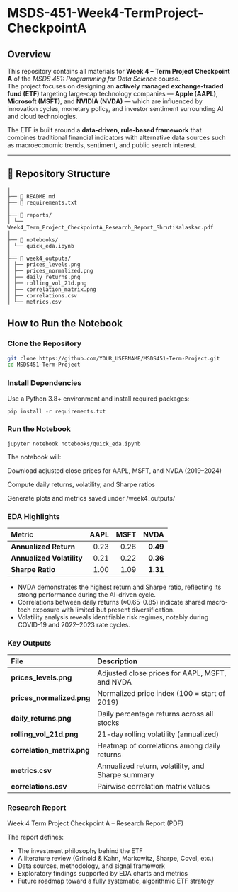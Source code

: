# MSDS-451-Week4-TermProject-CheckpointA

##  Overview
This repository contains all materials for **Week 4 – Term Project Checkpoint A** of the *MSDS 451: Programming for Data Science* course.  
The project focuses on designing an **actively managed exchange-traded fund (ETF)** targeting large-cap technology companies — **Apple (AAPL)**, **Microsoft (MSFT)**, and **NVIDIA (NVDA)** — which are influenced by innovation cycles, monetary policy, and investor sentiment surrounding AI and cloud technologies.

The ETF is built around a **data-driven, rule-based framework** that combines traditional financial indicators with alternative data sources such as macroeconomic trends, sentiment, and public search interest.

---

## 📂 Repository Structure
```
│
├── 📄 README.md
├── 📄 requirements.txt
│
├── 📂 reports/
│ └── Week4_Term_Project_CheckpointA_Research_Report_ShrutiKalaskar.pdf
│
├── 📂 notebooks/
│ └── quick_eda.ipynb
│
├── 📂 week4_outputs/
│ ├── prices_levels.png
│ ├── prices_normalized.png
│ ├── daily_returns.png
│ ├── rolling_vol_21d.png
│ ├── correlation_matrix.png
│ ├── correlations.csv
│ └── metrics.csv
```
## How to Run the Notebook

### Clone the Repository
```bash
git clone https://github.com/YOUR_USERNAME/MSDS451-Term-Project.git
cd MSDS451-Term-Project
```
### Install Dependencies

Use a Python 3.8+ environment and install required packages:
```
pip install -r requirements.txt
```
### Run the Notebook
```
jupyter notebook notebooks/quick_eda.ipynb
```
The notebook will:

Download adjusted close prices for AAPL, MSFT, and NVDA (2019–2024)

Compute daily returns, volatility, and Sharpe ratios

Generate plots and metrics saved under /week4_outputs/

### EDA Highlights

| Metric | AAPL | MSFT | NVDA |
|:-------|------:|------:|------:|
| **Annualized Return** | 0.23 | 0.26 | **0.49** |
| **Annualized Volatility** | 0.21 | 0.22 | **0.36** |
| **Sharpe Ratio** | 1.00 | 1.09 | **1.31** |


- NVDA demonstrates the highest return and Sharpe ratio, reflecting its strong performance during the AI-driven cycle.
- Correlations between daily returns (≈0.65–0.85) indicate shared macro-tech exposure with limited but present diversification.
- Volatility analysis reveals identifiable risk regimes, notably during COVID-19 and 2022–2023 rate cycles.

### Key Outputs

| File | Description |
|:------|:-------------|
| **prices_levels.png** | Adjusted close prices for AAPL, MSFT, and NVDA |
| **prices_normalized.png** | Normalized price index (100 = start of 2019) |
| **daily_returns.png** | Daily percentage returns across all stocks |
| **rolling_vol_21d.png** | 21-day rolling volatility (annualized) |
| **correlation_matrix.png** | Heatmap of correlations among daily returns |
| **metrics.csv** | Annualized return, volatility, and Sharpe summary |
| **correlations.csv** | Pairwise correlation matrix values |

### Research Report
Week 4 Term Project Checkpoint A – Research Report (PDF)

The report defines:

-  The investment philosophy behind the ETF
-  A literature review (Grinold & Kahn, Markowitz, Sharpe, Covel, etc.)
-  Data sources, methodology, and signal framework
-  Exploratory findings supported by EDA charts and metrics
-  Future roadmap toward a fully systematic, algorithmic ETF strategy

